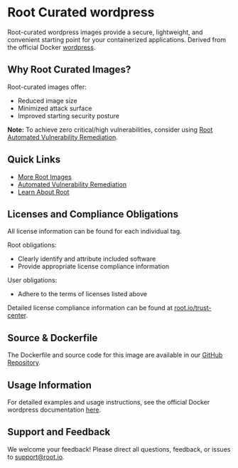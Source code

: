# Root Curated wordpress

Root-curated wordpress images provide a secure, lightweight, and convenient starting point for your containerized applications. Derived from the official Docker [wordpress](https://hub.docker.com/_/wordpress).

## Why Root Curated Images?
Root-curated images offer:
- Reduced image size
- Minimized attack surface
- Improved starting security posture

**Note:** To achieve zero critical/high vulnerabilities, consider using [Root Automated Vulnerability Remediation](https://app.root.io).

## Quick Links
- [More Root Images](https://images.root.io)
- [Automated Vulnerability Remediation](https://app.root.io)
- [Learn About Root](https://www.root.io)

## Licenses and Compliance Obligations
All license information can be found for each individual tag.

Root obligations:
- Clearly identify and attribute included software
- Provide appropriate license compliance information

User obligations:
- Adhere to the terms of licenses listed above

Detailed license compliance information can be found at [root.io/trust-center](https://root.io/trust-center).

## Source & Dockerfile
The Dockerfile and source code for this image are available in our [GitHub Repository](https://github.com/rootio-avr/public-image-catalog/tree/main/debian/wordpress/).

## Usage Information
For detailed examples and usage instructions, see the official Docker wordpress documentation [here](https://hub.docker.com/_/wordpress).

## Support and Feedback
We welcome your feedback! Please direct all questions, feedback, or issues to [support@root.io](mailto:support@root.io).